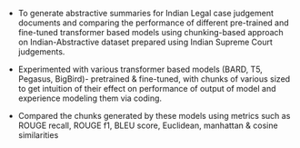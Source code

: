 * To generate abstractive summaries for Indian Legal case judgement documents and comparing the performance of  different pre-trained and fine-tuned transformer based models using chunking-based approach on  Indian-Abstractive dataset prepared using Indian Supreme Court judgements.

* Experimented with various transformer based models (BARD, T5, Pegasus, BigBird)- pretrained & fine-tuned, with chunks of various sized to get intuition of their effect on performance of output of model and experience modeling them via coding.

* Compared the chunks generated by these models using metrics such as ROUGE recall, ROUGE f1, BLEU score, Euclidean, manhattan & cosine similarities
